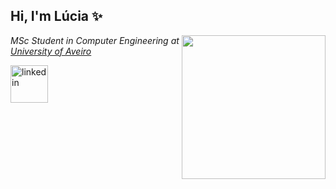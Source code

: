 <h2> Hi, I'm Lúcia ✨<!--<img src="https://media.giphy.com/media/WUlplcMpOCEmTGBtBW/giphy.gif" width="40">--></h2>
<!--<img align='right' src="https://media.giphy.com/media/ieyl9zmCjO4b4t6qoY/giphy.gif" width="230">-->
<img align='right' src="https://user-images.githubusercontent.com/45875556/111922297-ecefe300-8a90-11eb-8dc5-b78266404d07.png" width="230">

<p><em>MSc Student in Computer Engineering at <a href="http://www.ua.pt">University of Aveiro</a> <!--<img src="https://media.giphy.com/media/fYSnHlufseco8Fh93Z/giphy.gif" width="30">--><!--</br>Developer Consultant at <a href="https://www.thoughtworks.com">ThoughtWorks</a><img src="https://media.giphy.com/media/WUlplcMpOCEmTGBtBW/giphy.gif" width="30"><img src="https://media.giphy.com/media/mGcNjsfWAjY5AEZNw6/giphy.gif" width="50"> -->
</em></p>

[<img src='https://user-images.githubusercontent.com/45875556/111922090-e9a82780-8a8f-11eb-9079-0058c2983189.png' alt='linkedin' height='60'>](https://www.linkedin.com/in/lucia-mb-sousa////) 


